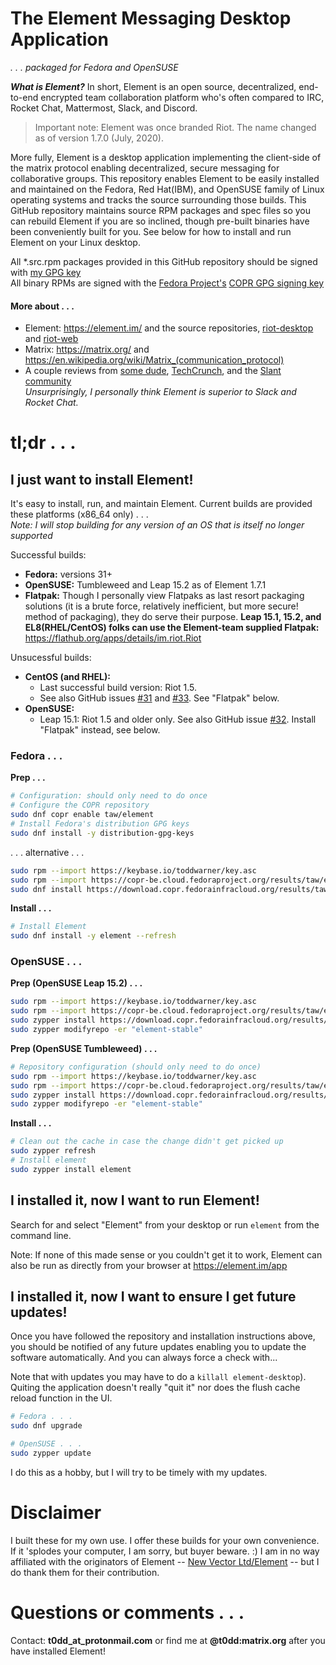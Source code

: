 # The Element Messaging Desktop Application

_.&nbsp;.&nbsp;.&nbsp;packaged for Fedora and OpenSUSE_


_**What is Element?**_ In short, Element is an open source, decentralized, end-to-end encrypted team collaboration platform who's often compared to IRC, Rocket Chat, Mattermost, Slack, and Discord.

> Important note: Element was once branded Riot. The name changed as of version 1.7.0 (July, 2020).

More fully, Element is a desktop application implementing the client-side of the matrix protocol enabling decentralized, secure messaging for collaborative groups. This repository enables Element to be easily installed and maintained on the Fedora, Red Hat(IBM), and OpenSUSE family of Linux operating systems and tracks the source surrounding those builds. This GitHub repository maintains source RPM packages and spec files so you can rebuild Element if you are so inclined, though pre-built binaries have been conveniently built for you. See below for how to install and run Element on your Linux desktop.

All \*.src.rpm packages provided in this GitHub repository should be signed with [my GPG key](https://keybase.io/toddwarner/key.asc)<br />All binary RPMs are signed with the [Fedora Project's](https://fedoraproject.org/) [COPR GPG signing key](https://copr-be.cloud.fedoraproject.org/results/taw/element/pubkey.gpg)

#### More about&nbsp;.&nbsp;.&nbsp;.

* Element: <https://element.im/> and the source repositories, [riot-desktop](https://github.com/vector-im/riot-desktop) and [riot-web](https://github.com/vector-im/riot-web)
* Matrix: <https://matrix.org/> and <https://en.wikipedia.org/wiki/Matrix_(communication_protocol)>
* A couple reviews from [some dude](http://www.1500wordmtu.com/2016/slack-no-more-why-you-should-use-riotim-and-matrixorg), [TechCrunch](https://techcrunch.com/2016/09/19/riot-wants-to-be-like-slack-but-with-the-flexibility-of-an-underlying-open-source-platform/), and the [Slant community](https://www.slant.co/options/12764/~matrix-review)<br />_Unsurprisingly, I personally think Element is superior to Slack and Rocket Chat._

# tl;dr&nbsp;.&nbsp;.&nbsp;.

## I just want to install Element!

It's easy to install, run, and maintain Element. Current builds are provided these platforms (x86\_64 only)&nbsp;.&nbsp;.&nbsp;.  
_Note: I will stop building for any version of an OS that is itself no longer supported_

Successful builds:
* **Fedora:** versions 31+
* **OpenSUSE:** Tumbleweed and Leap 15.2 as of Element 1.7.1
* **Flatpak:** Though I personally view Flatpaks as last resort packaging solutions (it is a brute force, relatively inefficient, but more secure! method of packaging), they do serve their purpose. **Leap 15.1, 15.2, and EL8(RHEL/CentOS) folks can use the Element-team supplied Flatpak:** <https://flathub.org/apps/details/im.riot.Riot>

Unsucessful builds:
* **CentOS (and RHEL):**
  - Last successful build version: Riot 1.5.
  - See also GitHub issues [#31](https://github.com/taw00/riot-rpm/issues/31) and [#33](https://github.com/taw00/riot-rpm/issues/33). See "Flatpak" below.
* **OpenSUSE:**
  - Leap 15.1: Riot 1.5 and older only. See also GitHub issue [#32](https://github.com/taw00/riot-rpm/issues/32). Install "Flatpak" instead, see below.

### Fedora&nbsp;.&nbsp;.&nbsp;.

**Prep&nbsp;.&nbsp;.&nbsp;.**
```bash
# Configuration: should only need to do once
# Configure the COPR repository
sudo dnf copr enable taw/element
# Install Fedora's distribution GPG keys
sudo dnf install -y distribution-gpg-keys
```
.&nbsp;.&nbsp;.&nbsp;alternative&nbsp;.&nbsp;.&nbsp;.
```bash
sudo rpm --import https://keybase.io/toddwarner/key.asc
sudo rpm --import https://copr-be.cloud.fedoraproject.org/results/taw/element/pubkey.gpg
sudo dnf install https://download.copr.fedorainfracloud.org/results/taw/element/fedora-32-x86_64/01558173-toddpkgs-element-repo/toddpkgs-element-repo-1.7-1.fc32.taw.noarch.rpm
```

**Install&nbsp;.&nbsp;.&nbsp;.**
```bash
# Install Element
sudo dnf install -y element --refresh
```

### OpenSUSE&nbsp;.&nbsp;.&nbsp;.

**Prep (OpenSUSE Leap 15.2)&nbsp;.&nbsp;.&nbsp;.**
```bash
sudo rpm --import https://keybase.io/toddwarner/key.asc
sudo rpm --import https://copr-be.cloud.fedoraproject.org/results/taw/element/pubkey.gpg
sudo zypper install https://download.copr.fedorainfracloud.org/results/taw/element/opensuse-leap-15.2-x86_64/01558173-toddpkgs-element-repo/toddpkgs-element-repo-1.7-1.suse.lp152.taw.noarch.rpm
sudo zypper modifyrepo -er "element-stable"
```

**Prep (OpenSUSE Tumbleweed)&nbsp;.&nbsp;.&nbsp;.**
```bash
# Repository configuration (should only need to do once)
sudo rpm --import https://keybase.io/toddwarner/key.asc
sudo rpm --import https://copr-be.cloud.fedoraproject.org/results/taw/element/pubkey.gpg
sudo zypper install https://download.copr.fedorainfracloud.org/results/taw/element/opensuse-tumbleweed-x86_64/01558173-toddpkgs-element-repo/toddpkgs-element-repo-1.7-1.suse.tw.taw.noarch.rpm
sudo zypper modifyrepo -er "element-stable"
```

**Install&nbsp;.&nbsp;.&nbsp;.**
```bash
# Clean out the cache in case the change didn't get picked up
sudo zypper refresh
# Install element
sudo zypper install element
```

## I installed it, now I want to run Element!

Search for and select "Element" from your desktop or run `element` from the command line.

Note: If none of this made sense or you couldn't get it to work, Element can also be run as directly from your browser at <https://element.im/app>

## I installed it, now I want to ensure I get future updates!

Once you have followed the repository and installation instructions above, you should be notified of any future updates enabling you to update the software automatically. And you can always force a check with...

Note that with updates you may have to do a `killall element-desktop`). Quiting the application doesn't really "quit it" nor does the flush cache reload function in the UI.

```bash
# Fedora . . .
sudo dnf upgrade
```

```bash
# OpenSUSE . . .
sudo zypper update
```

I do this as a hobby, but I will try to be timely with my updates.

<!--
## I live on the edge! Do you have test packages available?

Yes!

1. Follow the steps described above to install the repository configure file.  
   _You will have to refresh it if you have done this before today._
2. Disable the stable repository and enable the testing repository...
```
# Fedora and RHEL/CentOS only
sudo dnf config-manager - - set-disabled element-stable
sudo dnf config-manager - - set-enabled riot-testing
sudo dnf list - - refresh |grep element
```
-->


# Disclaimer

I built these for my own use. I offer these builds for your own convenience. If it 'splodes your computer, I am sorry, but buyer beware. :) I am in no way affiliated with the originators of Element -- [New Vector Ltd/Element](https://element.im/) -- but I do thank them for their contribution.

# Questions or comments&nbsp;.&nbsp;.&nbsp;.

Contact: **t0dd_at_protonmail.com** or find me at **@t0dd:matrix.org** after you have installed Element!
